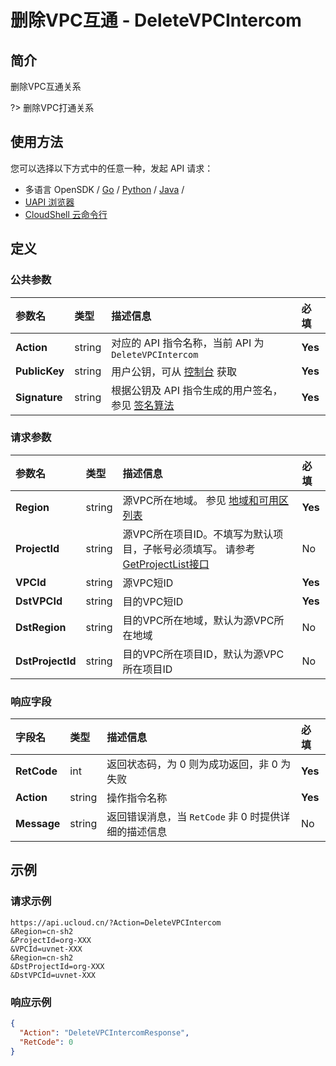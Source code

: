 # 删除VPC互通 - DeleteVPCIntercom

## 简介

删除VPC互通关系

?> 删除VPC打通关系




## 使用方法

您可以选择以下方式中的任意一种，发起 API 请求：
- 多语言 OpenSDK / [Go](https://github.com/ucloud/ucloud-sdk-go) / [Python](https://github.com/ucloud/ucloud-sdk-python3) / [Java](https://github.com/ucloud/ucloud-sdk-java) /
- [UAPI 浏览器](https://console.ucloud.cn/uapi/detail?id=DeleteVPCIntercom)
- [CloudShell 云命令行](https://shell.ucloud.cn/)


## 定义

### 公共参数

| 参数名 | 类型 | 描述信息 | 必填 |
|:---|:---|:---|:---|
| **Action**     | string  | 对应的 API 指令名称，当前 API 为 `DeleteVPCIntercom`                        | **Yes** |
| **PublicKey**  | string  | 用户公钥，可从 [控制台](https://console.ucloud.cn/uapi/apikey) 获取                                             | **Yes** |
| **Signature**  | string  | 根据公钥及 API 指令生成的用户签名，参见 [签名算法](api/summary/signature.md)  | **Yes** |

### 请求参数

| 参数名 | 类型 | 描述信息 | 必填 |
|:---|:---|:---|:---|
| **Region** | string | 源VPC所在地域。 参见 [地域和可用区列表](api/summary/regionlist) |**Yes**|
| **ProjectId** | string | 源VPC所在项目ID。不填写为默认项目，子帐号必须填写。 请参考[GetProjectList接口](api/summary/get_project_list) |No|
| **VPCId** | string | 源VPC短ID |**Yes**|
| **DstVPCId** | string | 目的VPC短ID |**Yes**|
| **DstRegion** | string | 目的VPC所在地域，默认为源VPC所在地域 |No|
| **DstProjectId** | string | 目的VPC所在项目ID，默认为源VPC所在项目ID |No|

### 响应字段

| 字段名 | 类型 | 描述信息 | 必填 |
|:---|:---|:---|:---|
| **RetCode** | int | 返回状态码，为 0 则为成功返回，非 0 为失败 |**Yes**|
| **Action** | string | 操作指令名称 |**Yes**|
| **Message** | string | 返回错误消息，当 `RetCode` 非 0 时提供详细的描述信息 |No|




## 示例

### 请求示例
    
```
https://api.ucloud.cn/?Action=DeleteVPCIntercom
&Region=cn-sh2
&ProjectId=org-XXX
&VPCId=uvnet-XXX
&Region=cn-sh2
&DstProjectId=org-XXX
&DstVPCId=uvnet-XXX
```

### 响应示例
    
```json
{
  "Action": "DeleteVPCIntercomResponse",
  "RetCode": 0
}
```





